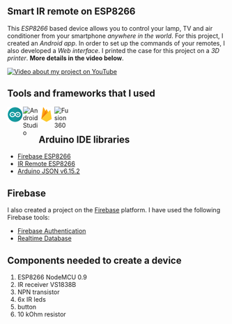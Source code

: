 ## Smart IR remote on ESP8266

This *ESP8266* based device allows you to control your lamp, TV and air conditioner from your smartphone *anywhere in the world*. For this project, I created an *Android app*. In order to set up the commands of your remotes, I also developed a *Web interface*. I printed the case for this project on a *3D printer*. **More details in the video below**.

[![Video about my project on YouTube](https://img.youtube.com/vi/lcF6zeZ8F9g/0.jpg)](https://www.youtube.com/watch?v=lcF6zeZ8F9g)

## Tools and frameworks that I used

[<img align="left" alt="ArduinoIDE" width="36px" src="https://raw.githubusercontent.com/github/explore/80688e429a7d4ef2fca1e82350fe8e3517d3494d/topics/arduino/arduino.png"/>](https://www.arduino.cc/en/software)
[<img align="left" alt="AndroidStudio" width="36px" src="https://img.icons8.com/color/344/android-studio--v3.png"/>](https://developer.android.com/studio)
[<img align="left" alt="Firebase" width="36px" src="https://raw.githubusercontent.com/github/explore/80688e429a7d4ef2fca1e82350fe8e3517d3494d/topics/firebase/firebase.png"/>](https://firebase.google.com)
[<img align="left" alt="Fusion360" width="36px" src="https://img.icons8.com/color/344/autodesk-fusion-360.png"/>](https://www.autodesk.com/products/fusion-360/overview?term=1-YEAR&tab=subscription)
</br>
</br>

## Arduino IDE libraries

+ [Firebase ESP8266](https://github.com/mobizt/Firebase-ESP8266)
+ [IR Remote ESP8266](https://github.com/crankyoldgit/IRremoteESP8266)
+ [Arduino JSON v6.15.2](https://github.com/bblanchon/ArduinoJson)

## Firebase

I also created a project on the [Firebase](https://firebase.google.com) platform. I have used the following Firebase tools:
+ [Firebase Authentication](https://firebase.google.com/docs/auth)
+ [Realtime Database](https://firebase.google.com/docs/database)

## Components needed to create a device

1. ESP8266 NodeMCU 0.9
2. IR receiver VS1838B
3. NPN transistor
4. 6x IR leds
5. button
6. 10 kOhm resistor